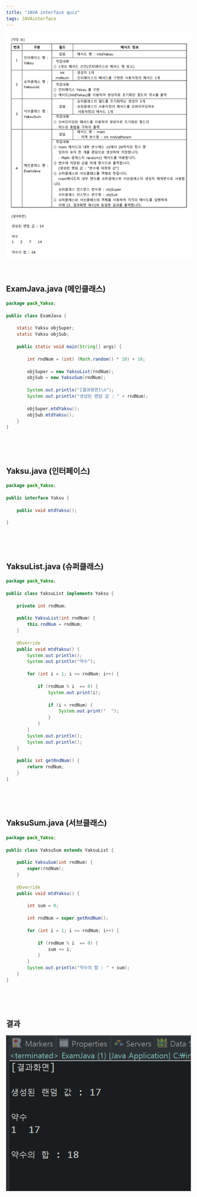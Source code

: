 ```yaml
---
title: "JAVA interface quiz"
tags: JAVAinterface 
---
```



![interface](/assets/images/quiz_interface.PNG)
<br>
<br>
<br>

## ExamJava.java (메인클래스)
```java
package pack_Yaksu;

public class ExamJava {
	
	static Yaksu objSuper;
	static Yaksu objSub;

	public static void main(String[] args) {
		
		int rndNum = (int) (Math.random() * 10) + 10; 
		
		objSuper = new YaksuList(rndNum);
		objSub = new YaksuSum(rndNum);
		
		System.out.println("[결과화면]\n");
		System.out.println("생성된 랜덤 값 : " + rndNum);
		
		objSuper.mtdYaksu();
		objSub.mtdYaksu();
	}
}
```
<br>
<br>
<br>

## Yaksu.java (인터페이스)
```java
package pack_Yaksu;

public interface Yaksu {
	
	public void mtdYaksu();

}
```
<br>
<br>
<br>

## YaksuList.java (슈퍼클래스)
```java
package pack_Yaksu;

public class YaksuList implements Yaksu {
	
	private int rndNum;

	public YaksuList(int rndNum) {
		this.rndNum = rndNum;
	}

	@Override
	public void mtdYaksu() {
		System.out.println();
		System.out.println("약수");
		
		for (int i = 1; i <= rndNum; i++) {
			
			if (rndNum % i  == 0) {
				System.out.print(i);
				
				if (i < rndNum) {
					System.out.print("  ");
				}
			}
		}
		System.out.println();
		System.out.println();
	}

	public int getRndNum() {
		return rndNum;
	}
}
```
<br>
<br>
<br>

## YaksuSum.java (서브클래스)
```java
package pack_Yaksu;

public class YaksuSum extends YaksuList {
	
	public YaksuSum(int rndNum) {
		super(rndNum);
	}

	@Override
	public void mtdYaksu() {
		
		int sum = 0;
		
		int rndNum = super.getRndNum();
		
		for (int i = 1; i <= rndNum; i++) {
			
			if (rndNum % i  == 0) {
				sum += i;
			}
		}
		System.out.println("약수의 합 : " + sum);
	}
}
```
<br>
<br>
<br>

## 결과
![interface_res](/assets/images/interface_res.PNG)